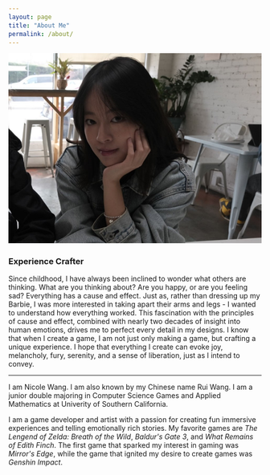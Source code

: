 ```yaml
---
layout: page
title: "About Me"
permalink: /about/
---
```


![Picture 1](/assets/profile3.jpg)

### Experience Crafter

Since childhood, I have always been inclined to wonder what others are thinking. What are you thinking about? Are you happy, or are you feeling sad? Everything has a cause and effect. Just as, rather than dressing up my Barbie, I was more interested in taking apart their arms and legs - I wanted to understand how everything worked. This fascination with the principles of cause and effect, combined with nearly two decades of insight into human emotions, drives me to perfect every detail in my designs. I know that when I create a game, I am not just only making a game, but crafting a unique experience. I hope that everything I create can evoke joy, melancholy, fury, serenity, and a sense of liberation, just as I intend to convey.

<hr>

I am Nicole Wang. I am also known by my Chinese name Rui Wang. I am a junior double majoring in Computer Science Games and Applied Mathematics at Univerity of Southern California. 

I am a game developer and artist with a passion for creating fun immersive experiences and telling emotionally rich stories. My favorite games are *The Lengend of Zelda: Breath of the Wild*, *Baldur's Gate 3*, and *What Remains of Edith Finch*. The first game that sparked my interest in gaming was *Mirror's Edge*, while the game that ignited my desire to create games was *Genshin Impact*.